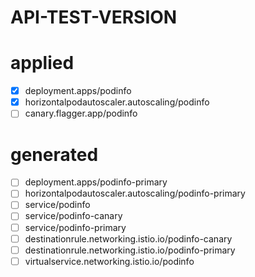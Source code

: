 # API-TEST-VERSION

# applied 
 - [x]  deployment.apps/podinfo
 - [x] horizontalpodautoscaler.autoscaling/podinfo
 - [ ]  canary.flagger.app/podinfo

# generated 
 - [ ]  deployment.apps/podinfo-primary
 - [ ]  horizontalpodautoscaler.autoscaling/podinfo-primary
 - [ ]  service/podinfo
 - [ ]  service/podinfo-canary
 - [ ]  service/podinfo-primary
 - [ ]  destinationrule.networking.istio.io/podinfo-canary
 - [ ]  destinationrule.networking.istio.io/podinfo-primary
 - [ ]  virtualservice.networking.istio.io/podinfo
